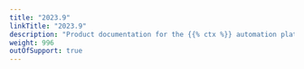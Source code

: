 ```yaml
---
title: "2023.9"
linkTitle: "2023.9"
description: "Product documentation for the {{% ctx %}} automation platform, including guides, tutorials and reference documentation."
weight: 996
outOfSupport: true
---
```

